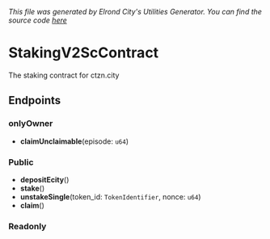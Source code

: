 *This file was generated by Elrond City's Utilities Generator. You can find the source code [here](https://github.com/ElrondCity/UtilitiesGenerator/)*  
# StakingV2ScContract

The staking contract for ctzn.city
## Endpoints

### onlyOwner
- **claimUnclaimable**(episode: `u64`)

### Public
- **depositEcity**()
- **stake**()
- **unstakeSingle**(token_id: `TokenIdentifier`, nonce: `u64`)
- **claim**()

### Readonly

